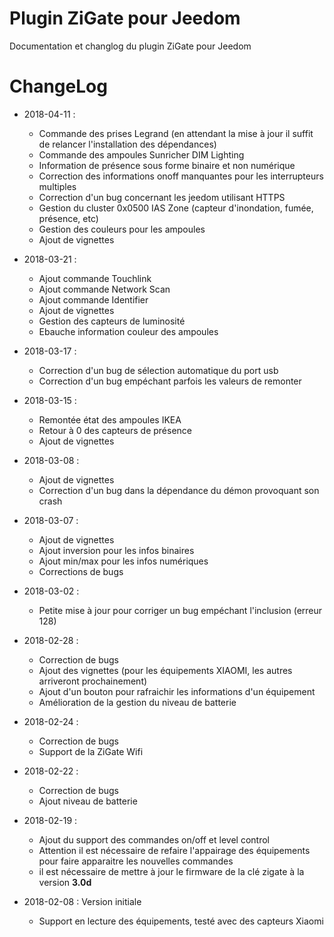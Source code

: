 Plugin ZiGate pour Jeedom
=========================

Documentation et changlog du plugin ZiGate pour Jeedom


# ChangeLog

* 2018-04-11 :
    - Commande des prises Legrand (en attendant la mise à jour il suffit de relancer l'installation des dépendances)
    - Commande des ampoules Sunricher DIM Lighting
    - Information de présence sous forme binaire et non numérique
    - Correction des informations onoff manquantes pour les interrupteurs multiples
    - Correction d'un bug concernant les jeedom utilisant HTTPS
    - Gestion du cluster 0x0500 IAS Zone (capteur d'inondation, fumée, présence, etc)
    - Gestion des couleurs pour les ampoules
    - Ajout de vignettes

* 2018-03-21 :
    - Ajout commande Touchlink
    - Ajout commande Network Scan
    - Ajout commande Identifier
    - Ajout de vignettes
    - Gestion des capteurs de luminosité
    - Ebauche information couleur des ampoules

* 2018-03-17 :
    - Correction d'un bug de sélection automatique du port usb
    - Correction d'un bug empéchant parfois les valeurs de remonter

* 2018-03-15 :
    - Remontée état des ampoules IKEA
    - Retour à 0 des capteurs de présence
    - Ajout de vignettes

* 2018-03-08 :
    - Ajout de vignettes
    - Correction d'un bug dans la dépendance du démon provoquant son crash

* 2018-03-07 :
    - Ajout de vignettes
    - Ajout inversion pour les infos binaires
    - Ajout min/max pour les infos numériques
    - Corrections de bugs

* 2018-03-02 :
    - Petite mise à jour pour corriger un bug empéchant l'inclusion (erreur 128)

* 2018-02-28 :
    - Correction de bugs
    - Ajout des vignettes (pour les équipements XIAOMI, les autres arriveront prochainement)
    - Ajout d'un bouton pour rafraichir les informations d'un équipement
    - Amélioration de la gestion du niveau de batterie

* 2018-02-24 :
    - Correction de bugs
    - Support de la ZiGate Wifi

* 2018-02-22 :
    - Correction de bugs
    - Ajout niveau de batterie

* 2018-02-19 :
    - Ajout du support des commandes on/off et level control
    - Attention il est nécessaire de refaire l'appairage des équipements pour faire apparaitre les nouvelles commandes
    - il est nécessaire de mettre à jour le firmware de la clé zigate à la version **3.0d**

* 2018-02-08 : Version initiale
    - Support en lecture des équipements, testé avec des capteurs Xiaomi

